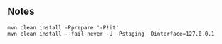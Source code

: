 ## Notes

```
mvn clean install -Pprepare '-P!it'
mvn clean install --fail-never -U -Pstaging -Dinterface=127.0.0.1
```
